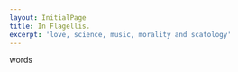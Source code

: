 ```yaml
---
layout: InitialPage
title: In Flagellis.
excerpt: 'love, science, music, morality and scatology'
---
```

words
